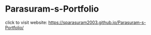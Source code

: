 # Parasuram-s-Portfolio

click to visit website: https://sparasuram2003.github.io/Parasuram-s-Portfolio/

